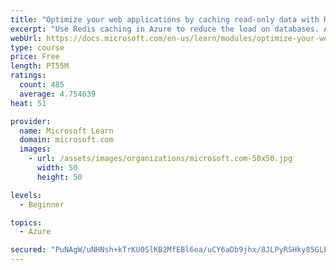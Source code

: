 ```yaml
---
title: "Optimize your web applications by caching read-only data with Redis"
excerpt: "Use Redis caching in Azure to reduce the load on databases. Apply different caching architectures to support larger loads in distributed and high-volume environments."
webUrl: https://docs.microsoft.com/en-us/learn/modules/optimize-your-web-apps-with-redis/
type: course
price: Free
length: PT55M
ratings:
  count: 485
  average: 4.754639
heat: 51

provider:
  name: Microsoft Learn
  domain: microsoft.com
  images:
    - url: /assets/images/organizations/microsoft.com-50x50.jpg
      width: 50
      height: 50

levels:
  - Beginner

topics:
  - Azure

secured: "PuNAgW/uNHNsh+kTrKU0SlKB2MfEBl6ea/uCY6aDb9jhx/8JLPyRSHky85GLEvZfn8ziUACa65Q3j/k2yUqlz4d8+tzUuX5OOMUhx2E4yeYng1iDLRoXZxtFypThFG8IDm7myF4EoFSNqsuVVA+va1FNw6gkdPTmkXyShIA9xvzS5EPFL+2iAWWXdUFK6GKDzdgxWF5rmyAdEM54P8AsKSyhqYsY9pT2MN/hVUT922l7T/x13EdZkD6pb+uLDe+JNNrCEXeYDy9K8aKyCIljrIqTCEvL++dcgx3Ss4qk4KspGHmZPw4OZ3X/fZNY5geFdc77r4EwxcZiYuxbI4tMrWIAFsR6tcyGWw1NlITQ358wd6CatRLjQ8Fb8ccXttz0VN9I9syccwKew7xzTw9kVAeBcmVcDek5gLP7Ze4mFwc=;LmyCOSlI1l/0CGoUnsenYw=="
---
```


